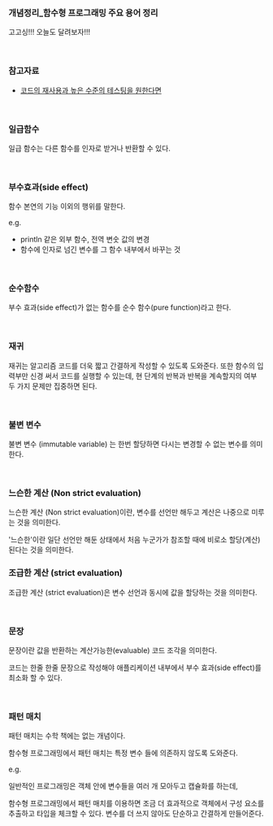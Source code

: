 ### 개념정리_함수형 프로그래밍 주요 용어 정리

고고싱!!! 오늘도 달려보자!!!<br>

<br>



### 참고자료

- [코드의 재사용과 높은 수준의 테스팅을 원한다면](http://www.yes24.com/Product/Goods/17945487)

<br>



### 일급함수

일급 함수는 다른 함수를 인자로 받거나 반환할 수 있다.<br>

<br>



### 부수효과(side effect)

함수 본연의 기능 이외의 행위를 말한다.<br>

e.g.

- println 같은 외부 함수, 전역 변숫 값의 변경
- 함수에 인자로 넘긴 변수를 그 함수 내부에서 바꾸는 것

<br>



### 순수함수

부수 효과(side effect)가 없는 함수를 순수 함수(pure function)라고 한다.<br>

<br>



### 재귀

재귀는 알고리즘 코드를 더욱 짧고 간결하게 작성할 수 있도록 도와준다. 또한 함수의 입력부만 신경 써서 코드를 실행할 수 있는데, 현 단계의 반복과 반복을 계속할지의 여부 두 가지 문제만 집중하면 된다.<br>

<br>



### 불변 변수

불변 변수 (immutable variable) 는 한번 할당하면 다시는 변경할 수 없는 변수를 의미한다.<br>

<br>



### 느슨한 계산 (Non strict evaluation)

느슨한 계산 (Non strict evaluation)이란, 변수를 선언만 해두고 계산은 나중으로 미루는 것을 의미한다.<br>

'느슨한'이란 일단 선언만 해둔 상태에서 처음 누군가가 참조할 때에 비로소 할당(계산)된다는 것을 의미한다.<br>



### 조급한 계산 (strict evaluation)

조급한 계산 (strict evaluation)은 변수 선언과 동시에 값을 할당하는 것을 의미한다.<br>

<br>



### 문장

문장이란 값을 반환하는 계산가능한(evaluable) 코드 조각을 의미한다.<br>

코드는 한줄 한줄 문장으로 작성해야 애플리케이션 내부에서 부수 효과(side effect)를 최소화 할 수 있다.<br>

<br>



### 패턴 매치

패턴 매치는 수학 책에는 없는 개념이다.<br>

함수형 프로그래밍에서 패턴 매치는 특정 변수 들에 의존하지 않도록 도와준다.<br>

e.g.

일반적인 프로그래밍은 객체 안에 변수들을 여러 개 모아두고 캡슐화를 하는데, 

함수형 프로그래밍에서 패턴 매치를 이용하면 조금 더 효과적으로 객체에서 구성 요소를 추출하고 타입을 체크할 수 있다. 변수를 더 쓰지 않아도 단순하고 간결하게 만들어준다.<br>

<br>

